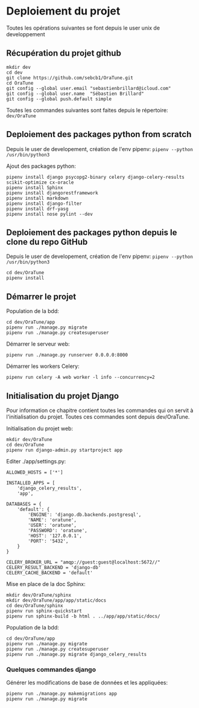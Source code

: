 # Deploiement du projet

Toutes les opérations suivantes se font depuis le user unix de developpement

## Récupération du projet github

```
mkdir dev
cd dev
git clone https://github.com/sebcb1/OraTune.git
cd OraTune
git config --global user.email "sebastienbrillard@icloud.com"
git config --global user.name  "Sébastien Brillard"
git config --global push.default simple
```

Toutes les commandes suivantes sont faites depuis le répertoire:
`dev/OraTune`

## Deploiement des packages python from scratch

Depuis le user de developement, création de l'env pipenv:
`pipenv --python /usr/bin/python3`

Ajout des packages python:
```
pipenv install django psycopg2-binary celery django-celery-results scikit-optimize cx-oracle
pipenv install Sphinx
pipenv install djangorestframework
pipenv install markdown
pipenv install django-filter
pipenv install drf-yasg
pipenv install nose pylint --dev
```

## Deploiement des packages python depuis le clone du repo GitHub

Depuis le user de developement, création de l'env pipenv:
`pipenv --python /usr/bin/python3`

```
cd dev/OraTune
pipenv install
```

## Démarrer le projet

Population de la bdd:
```
cd dev/OraTune/app
pipenv run ./manage.py migrate
pipenv run ./manage.py createsuperuser
```

Démarrer le serveur web:
```
pipenv run ./manage.py runserver 0.0.0.0:8000
```

Démarrer les workers Celery:
```
pipenv run celery -A web worker -l info --concurrency=2
```



## Initialisation du projet Django

Pour information ce chapitre contient toutes les commandes qui on servit à l'initialisation du projet.
Toutes ces commandes sont depuis dev/OraTune.

Initialisation du projet web:
```
mkdir dev/OraTune
cd dev/OraTune
pipenv run django-admin.py startproject app
```

Editer ./app/settings.py:
```
ALLOWED_HOSTS = ['*']

INSTALLED_APPS = [
    'django_celery_results',
    'app',

DATABASES = {
    'default': {
        'ENGINE': 'django.db.backends.postgresql',
        'NAME': 'oratune',
        'USER': 'oratune',
        'PASSWORD': 'oratune',
        'HOST': '127.0.0.1',
        'PORT': '5432',
    }
}

CELERY_BROKER_URL = "amqp://guest:guest@localhost:5672//"
CELERY_RESULT_BACKEND = 'django-db'
CELERY_CACHE_BACKEND = 'default'
```

Mise en place de la doc Sphinx:
```
mkdir dev/OraTune/sphinx
mkdir dev/OraTune/app/app/static/docs
cd dev/OraTune/sphinx
pipenv run sphinx-quickstart
pipenv run sphinx-build -b html . ../app/app/static/docs/
```

Population de la bdd:
```
cd dev/OraTune/app
pipenv run ./manage.py migrate
pipenv run ./manage.py createsuperuser
pipenv run ./manage.py migrate django_celery_results
```

### Quelques commandes django

Générer les modifications de base de données et les appliquées:
```
pipenv run ./manage.py makemigrations app
pipenv run ./manage.py migrate
```
